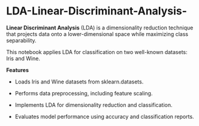 # LDA-Linear-Discriminant-Analysis-

**Linear Discriminant Analysis** (LDA) is a dimensionality reduction technique that projects data onto a lower-dimensional space while maximizing class separability.

This notebook applies LDA for classification on two well-known datasets: Iris and Wine. 

**Features**

- Loads Iris and Wine datasets from sklearn.datasets.

- Performs data preprocessing, including feature scaling.

- Implements LDA for dimensionality reduction and classification.

- Evaluates model performance using accuracy and classification reports.
